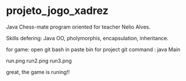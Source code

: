 # projeto_jogo_xadrez
Java Chess-mate program oriented for teacher Nelio Alves.

Skills defering: Java OO, pholymorphis, encapsulation, inheritance.

for game: open git bash in paste bin for project
git command : java Main

run.png
run2.png
run3.png

great, the game is runing!!




